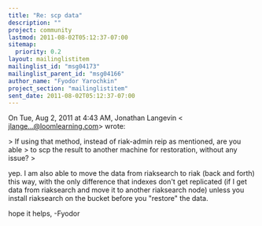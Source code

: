 ```yaml
---
title: "Re: scp data"
description: ""
project: community
lastmod: 2011-08-02T05:12:37-07:00
sitemap:
  priority: 0.2
layout: mailinglistitem
mailinglist_id: "msg04173"
mailinglist_parent_id: "msg04166"
author_name: "Fyodor Yarochkin"
project_section: "mailinglistitem"
sent_date: 2011-08-02T05:12:37-07:00
---
```



On Tue, Aug 2, 2011 at 4:43 AM, Jonathan Langevin &lt;
jlange...@loomlearning.com&gt; wrote:

&gt; If using that method, instead of riak-admin reip as mentioned, are you able
&gt; to scp the result to another machine for restoration, without any issue?
&gt;


yep. I am also able to move the data from riaksearch to riak (back and
forth) this way, with the only difference that indexes don't get replicated
(if I get data from riaksearch and move it to another riaksearch node)
unless you install riaksearch on the bucket before you "restore" the data.


hope it helps,
-Fyodor
